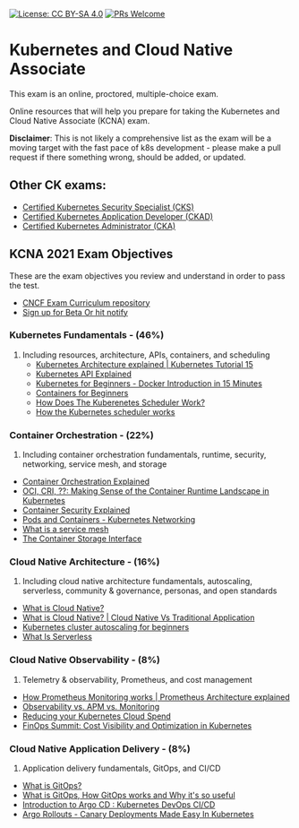 [![License: CC BY-SA 4.0](https://licensebuttons.net/l/by-sa/4.0/80x15.png)](https://creativecommons.org/licenses/by-sa/4.0/)
[![PRs Welcome](https://img.shields.io/badge/PRs-welcome-brightgreen.svg?style=flat-square)](http://makeapullrequest.com)
 
# Kubernetes and Cloud Native Associate
This exam is an online, proctored, multiple-choice exam.

Online resources that will help you prepare for taking the  Kubernetes and Cloud Native Associate (KCNA) exam.

**Disclaimer**: This is not likely a comprehensive list as the exam will be a moving target with the fast pace of k8s development - please make a pull request if there something wrong, should be added, or updated.
 
## Other CK exams:
- [Certified Kubernetes Security Specialist (CKS)](https://github.com/walidshaari/Certified-Kubernetes-Secuirty-Specialist)
- [Certified Kubernetes Application Developer (CKAD)](https://github.com/dgkanatsios/CKAD-exercises)
- [Certified Kubernetes Administrator (CKA)](https://github.com/walidshaari/Kubernetes-Certified-Administrator)

## KCNA 2021 Exam Objectives

These are the exam objectives you review and understand in order to pass the test.

* [CNCF Exam Curriculum repository ](https://github.com/cncf/curriculum)
* [Sign up for Beta Or hit notify ](https://training.linuxfoundation.org/certification/kubernetes-cloud-native-associate/)
 
### Kubernetes Fundamentals - (46%)
1. Including resources, architecture, APIs, containers, and scheduling
    - [Kubernetes Architecture explained | Kubernetes Tutorial 15](https://www.youtube.com/watch?v=umXEmn3cMWY)
    - [Kubernetes API Explained](https://www.youtube.com/watch?v=aTFmtac2wCg)
    - [Kubernetes for Beginners - Docker Introduction in 15 Minutes](https://www.youtube.com/watch?v=rmf04ylI2K0)
    - [Containers for Beginners](https://www.youtube.com/watch?v=6gJs0F8V3tM)
    - [How Does The Kuberenetes Scheduler Work?](https://www.youtube.com/watch?v=8WdYk4oTnrw)
    - [How the Kubernetes scheduler works](https://www.youtube.com/watch?v=rDCWxkvPlAw)
  
### Container Orchestration - (22%) 
1. Including container orchestration fundamentals, runtime, security, networking, service mesh, and storage
  - [Container Orchestration Explained](https://www.youtube.com/watch?v=kBF6Bvth0zw)
  - [OCI, CRI, ??: Making Sense of the Container Runtime Landscape in Kubernetes](https://www.youtube.com/watch?v=RyXL1zOa8Bw)
  - [Container Security Explained](https://www.youtube.com/watch?v=b_euX_M82uI) 
  - [Pods and Containers - Kubernetes Networking ](https://www.youtube.com/watch?v=5cNrTU6o3Fw)
  - [What is a service mesh](https://www.youtube.com/watch?v=vh1YtWjfcyk)
  - [The Container Storage Interface](https://www.youtube.com/watch?v=MokXcWewixk)

### Cloud Native Architecture - (16%)

1. Including cloud native architecture fundamentals, autoscaling, serverless, community & governance, personas, and open standards
  - [What is Cloud Native?](https://www.youtube.com/watch?v=fp9_ubiKqFU)
  - [What is Cloud Native? | Cloud Native Vs Traditional Application](https://www.youtube.com/watch?v=NoFu_rpM7EQ)
  - [Kubernetes cluster autoscaling for beginners](https://www.youtube.com/watch?v=jM36M39MA3I)
  - [What Is Serverless](https://www.youtube.com/watch?v=Fx3ZGy-mbV4)  
### Cloud Native Observability - (8%)

1. Telemetry & observability, Prometheus, and cost management
 - [How Prometheus Monitoring works | Prometheus Architecture explained](https://www.youtube.com/watch?v=h4Sl21AKiDg) 
 - [Observability vs. APM vs. Monitoring](https://www.youtube.com/watch?v=CAQ_a2-9UOI)
 - [Reducing your Kubernetes Cloud Spend](https://www.youtube.com/watch?v=FhEhi8-Sql4)
 - [FinOps Summit: Cost Visibility and Optimization in Kubernetes](https://www.youtube.com/watch?v=JhJF5AvtshM)

### Cloud Native Application Delivery - (8%)

1. Application delivery fundamentals, GitOps, and CI/CD
 - [What is GitOps?](https://www.youtube.com/watch?v=hLs4fkhcUmE)
 - [What is GitOps, How GitOps works and Why it's so useful](https://www.youtube.com/watch?v=f5EpcWp0THw)
 - [Introduction to Argo CD : Kubernetes DevOps CI/CD](https://www.youtube.com/watch?v=2WSJF7d8dUg)
 - [Argo Rollouts - Canary Deployments Made Easy In Kubernetes](https://www.youtube.com/watch?v=84Ky0aPbHvY) 
 





